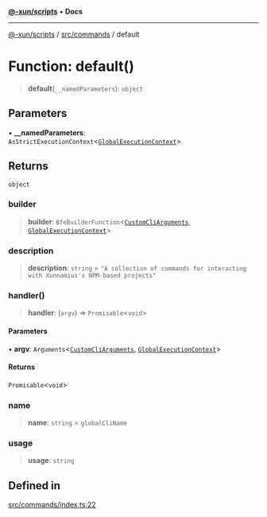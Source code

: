 [**@-xun/scripts**](../../../README.md) • **Docs**

***

[@-xun/scripts](../../../README.md) / [src/commands](../README.md) / default

# Function: default()

> **default**(`__namedParameters`): `object`

## Parameters

• **\_\_namedParameters**: `AsStrictExecutionContext`\<[`GlobalExecutionContext`](../../configure/type-aliases/GlobalExecutionContext.md)\>

## Returns

`object`

### builder

> **builder**: `BfeBuilderFunction`\<[`CustomCliArguments`](../type-aliases/CustomCliArguments.md), [`GlobalExecutionContext`](../../configure/type-aliases/GlobalExecutionContext.md)\>

### description

> **description**: `string` = `"A collection of commands for interacting with Xunnamius's NPM-based projects"`

### handler()

> **handler**: (`argv`) => `Promisable`\<`void`\>

#### Parameters

• **argv**: `Arguments`\<[`CustomCliArguments`](../type-aliases/CustomCliArguments.md), [`GlobalExecutionContext`](../../configure/type-aliases/GlobalExecutionContext.md)\>

#### Returns

`Promisable`\<`void`\>

### name

> **name**: `string` = `globalCliName`

### usage

> **usage**: `string`

## Defined in

[src/commands/index.ts:22](https://github.com/Xunnamius/xscripts/blob/ba9f63839da3826ddc001b87c07464b3feaa49e7/src/commands/index.ts#L22)

